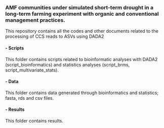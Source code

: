 ### AMF communities under simulated short-term drought in a long-term farming experiment with organic and conventional management practices.
This repository contains all the codes and other documents related to the processing of CCS reads to ASVs using DADA2

#### - Scripts
This folder contains scripts related to bioinformatic analyses with DADA2 (script_bioinformatics) and statistics analyses (script_brms, script_multivariate_stats). 
#### - Data
This folder contains data generated through bioinformatics and statistics; fasta, rds and csv files.
#### - Results
This folder contains results.
